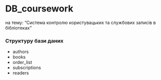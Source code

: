 # DB_coursework
на тему: “Система контролю користувацьких та службових записів в бібліотеках”

### Структуру бази даних  ###

* authors
* books
* order_list
* subscriptions
* readers
